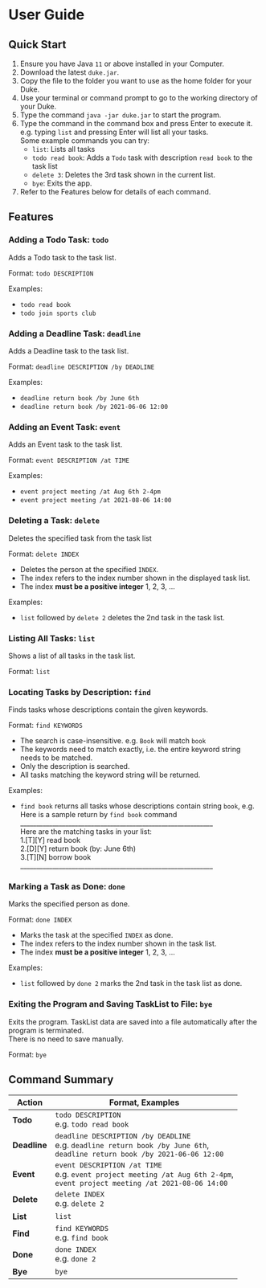 # User Guide  
  
## Quick Start  
1. Ensure you have Java `11` or above installed in your Computer.  
2. Download the latest `duke.jar`.  
3. Copy the file to the folder you want to use as the home folder for your Duke.  
4. Use your terminal or command prompt to go to the working directory of your Duke.  
5. Type the command `java -jar duke.jar` to start the program.  
6. Type the command in the command box and press Enter to execute it. e.g. typing `list` and pressing Enter will list all your tasks.  
Some example commands you can try:  
    * `list`: Lists all tasks  
    * `todo read book`: Adds a `Todo` task with description `read book` to the task list  
    * `delete 3`: Deletes the 3rd task shown in the current list.  
    * `bye`: Exits the app.  
7. Refer to the Features below for details of each command.  
  
  
## Features   
  
### Adding a Todo Task: `todo`  
Adds a Todo task to the task list. 
     
Format: `todo DESCRIPTION`  
  
Examples:  
* `todo read book`  
* `todo join sports club`  

### Adding a Deadline Task: `deadline`  
Adds a Deadline task to the task list. 
   
Format: `deadline DESCRIPTION /by DEADLINE`
    
Examples:  
* `deadline return book /by June 6th`  
* `deadline return book /by 2021-06-06 12:00`  

### Adding an Event Task: `event`  
Adds an Event task to the task list.  
  
Format: `event DESCRIPTION /at TIME` 
   
Examples:  
* `event project meeting /at Aug 6th 2-4pm`  
* `event project meeting /at 2021-08-06 14:00`  
  
### Deleting a Task: `delete`  
Deletes the specified task from the task list  
  
Format: `delete INDEX`  
* Deletes the person at the specified `INDEX`.  
* The index refers to the index number shown in the displayed task list.  
* The index **must be a positive integer** 1, 2, 3, ...    
  
Examples:  
* `list` followed by `delete 2` deletes the 2nd task in the task list.  
  
### Listing All Tasks: `list`  
Shows a list of all tasks in the task list.  
  
Format: `list`  

### Locating Tasks by Description: `find`  
Finds tasks whose descriptions contain the given keywords.  
  
Format: `find KEYWORDS`
* The search is case-insensitive. e.g. `Book` will match `book`
* The keywords need to match exactly, i.e. the entire keyword string needs to be matched.
* Only the description is searched.
* All tasks matching the keyword string will be returned.  
  
Examples:  
* `find book` returns all tasks whose descriptions contain string `book`, e.g.  
Here is a sample return by `find book` command  
    \____________________________________________________________  
     Here are the matching tasks in your list:  
     1.[T][Y] read book  
     2.[D][Y] return book (by: June 6th)  
     3.[T][N] borrow book  
    \____________________________________________________________  

### Marking a Task as Done: `done`  
Marks the specified person as done.  
  
Format: `done INDEX`  
* Marks the task at the specified `INDEX` as done.  
* The index refers to the index number shown in the task list.  
* The index **must be a positive integer** 1, 2, 3, ...  
  
Examples:  
* `list` followed by `done 2` marks the 2nd task in the task list as done.

### Exiting the Program and Saving TaskList to File: `bye`  
Exits the program. TaskList data are saved into a file automatically after the program is terminated.  
There is no need to save manually.  
  
Format: `bye`  
  
  
## Command Summary  
  
| **Action** | **Format, Examples** |  
| ---------- | -------------------- |  
| **Todo** | `todo DESCRIPTION` <br> e.g. `todo read book` |  
| **Deadline** | `deadline DESCRIPTION /by DEADLINE` <br> e.g. `deadline return book /by June 6th`, <br> `deadline return book /by 2021-06-06 12:00` |  
| **Event** | `event DESCRIPTION /at TIME` <br> e.g. `event project meeting /at Aug 6th 2-4pm`, <br> `event project meeting /at 2021-08-06 14:00` |  
| **Delete** | `delete INDEX` <br> e.g. `delete 2` |  
| **List** | `list` |    
| **Find** | `find KEYWORDS` <br> e.g. `find book` |  
| **Done** | `done INDEX` <br> e.g. `done 2` |  
| **Bye** | `bye` |  
  
  
